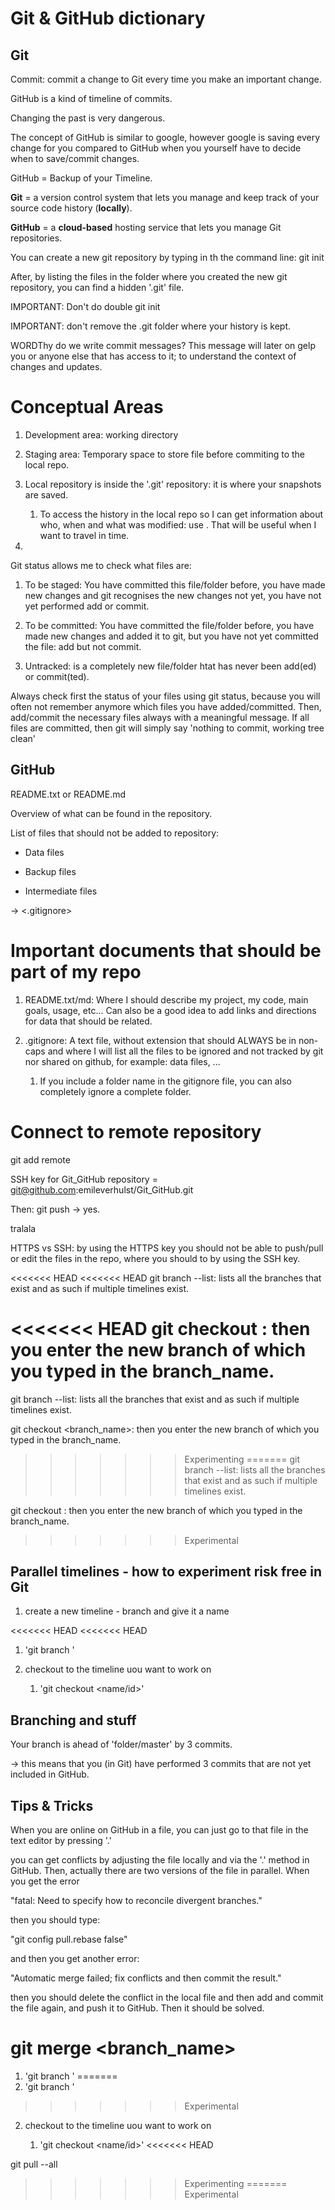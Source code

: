 # Git & GitHub dictionary

## Git

Commit: commit a change to Git every time you make an important change.

GitHub is a kind of timeline of commits.

Changing the past is very dangerous.

The concept of GitHub is similar to google, however google is saving every change for you compared to GitHub when you yourself have to decide when to save/commit changes.

GitHub = Backup of your Timeline.

**Git** = a version control system that lets you manage and keep track of your source code history (**locally**).

**GitHub** = a **cloud-based** hosting service that lets you manage Git repositories.

You can create a new git repository by typing in th the command line: git init

After, by listing the files in the folder where you created the new git repository, you can find a hidden '.git' file.

IMPORTANT: Don't do double git init

IMPORTANT: don't remove the .git folder where your history is kept.

WORDThy do we write commit messages? This message will later on gelp you or anyone else that has access to it; to understand the context of changes and updates.

# Conceptual Areas

1. Development area: working directory

2. Staging area: Temporary space to store file before commiting to the local repo.

3. Local repository is inside the '.git' repository: it is where your snapshots are saved.
   
   1. To access the history in the local repo so I can get information about who, when and what was modified: use <git log>. That will be useful when I want to travel in time.

4. 

Git status allows me to check what files are:

1. To be staged: You have committed this file/folder before, you have made new changes and git recognises the new changes not yet, you have not yet performed add or commit.

2. To be committed: You have committed the file/folder before, you have made new changes and added it to git, but you have not yet committed the file: add but not commit.

3. Untracked: is a completely new file/folder htat has never been add(ed) or commit(ted).

Always check first the status of your files using git status, because you will often not remember anymore which files you have added/committed. Then, add/commit the necessary files always with a meaningful message. If all files are committed, then git will simply say 'nothing to commit, working tree clean'

## GitHub

README.txt or README.md

Overview of what can be found in the repository.

List of files that should not be added to repository:

- Data files

- Backup files

- Intermediate files

-> <.gitignore> 

# Important documents that should be part of my repo

1. README.txt/md: Where I should describe my project, my code, main goals, usage, etc... Can also be a good idea to add links and directions for data that should be related.

2. .gitignore: A text file, without extension that should ALWAYS be in non-caps and where I will list all the files to be ignored and not tracked by git nor shared on github, for example: data files, ...
   
   1. If you include a folder name in the gitignore file, you can also completely ignore a complete folder.

# Connect to remote repository

git add remote <name> <SSH>

SSH key for Git_GitHub repository = git@github.com:emileverhulst/Git_GitHub.git

Then: git push -> yes.

tralala

HTTPS vs SSH: by using the HTTPS key you should not be able to push/pull or edit the files in the repo, where you should to by using the SSH key.

<<<<<<< HEAD
<<<<<<< HEAD
git branch --list: lists all the branches that exist and as such if multiple timelines exist.

<<<<<<< HEAD
git checkout : then you enter the new branch of which you typed in the branch_name.
=======
git branch --list: lists all the branches  that exist and as such if multiple timelines exist.

git checkout <branch_name>:  then you enter the new branch of which you typed in the branch_name.
>>>>>>> Experimenting
=======
git branch --list: lists all the branches that exist and as such if multiple timelines exist.

git checkout : then you enter the new branch of which you typed in the branch_name.
>>>>>>> Experimental

## Parallel timelines - how to experiment risk free in Git

1. create a new timeline - branch and give it a name
   
<<<<<<< HEAD
<<<<<<< HEAD
   1. 'git branch '

2. checkout to the timeline uou want to work on
   
   1. 'git checkout <name/id>'

## Branching and stuff

Your branch is ahead of 'folder/master' by 3 commits.

-> this means that you (in Git) have performed 3 commits that are not yet included in GitHub. 

## Tips & Tricks

When you are online on GitHub in a file, you can just go to that file in the text editor by pressing '.'

you can get conflicts by adjusting the file locally and via the '.' method in GitHub. Then, actually there are two versions of the file in parallel. When you get the error 

"fatal: Need to specify how to reconcile divergent branches."

then you should type:

"git config pull.rebase false"

and then you get another error:

"Automatic merge failed; fix conflicts and then commit the result."

then you should delete the conflict in the local file and then add and commit the file again, and push it to GitHub. Then it should be solved.



git merge <branch_name>
=======
   1. 'git branch <name>'
=======
   1. 'git branch '
>>>>>>> Experimental

2. checkout to the timeline uou want to work on
   
   1. 'git checkout <name/id>'
<<<<<<< HEAD



git pull --all
>>>>>>> Experimenting
=======
>>>>>>> Experimental

